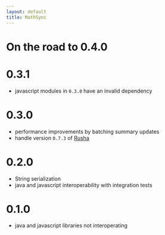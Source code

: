 ```yaml
---
layout: default
title: MathSync
---
```


# On the road to 0.4.0

# 0.3.1

* javascript modules in `0.3.0` have an invalid dependency

# 0.3.0

* performance improvements by batching summary updates
* handle version `0.7.3` of [Rusha](https://github.com/srijs/rusha)

# 0.2.0

* String serialization
* java and javascript interoperability with integration tests

# 0.1.0

* java and javascript libraries not interoperating
